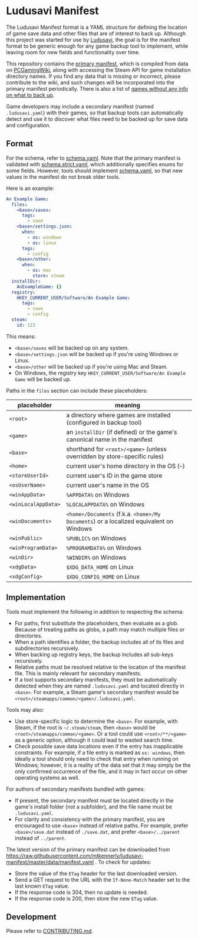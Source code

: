 # Ludusavi Manifest
The Ludusavi Manifest format is a YAML structure for defining
the location of game save data and other files that are of interest to back up.
Although this project was started for use by [Ludusavi](https://github.com/mtkennerly/ludusavi),
the goal is for the manifest format to be generic enough for any game backup tool to implement,
while leaving room for new fields and functionality over time.

This repository contains the [primary manifest](data/manifest.yaml),
which is compiled from data on [PCGamingWiki](https://www.pcgamingwiki.com/wiki/Home),
along with accessing the Steam API for game installation directory names.
If you find any data that is missing or incorrect, please contribute to the wiki,
and such changes will be incorporated into the primary manifest periodically.
There is also a list of [games without any info on what to back up](data/missing.md).

Game developers may include a secondary manifest (named `.ludusavi.yaml`) with their games,
so that backup tools can automatically detect and use it
to discover what files need to be backed up for save data and configuration.

## Format
For the schema, refer to [schema.yaml](data/schema.yaml).
Note that the primary manifest is validated with [schema.strict.yaml](data/schema.strict.yaml),
which additionally specifies enums for some fields.
However, tools should implement [schema.yaml](data/schema.yaml),
so that new values in the manifest do not break older tools.

Here is an example:

```yaml
An Example Game:
  files:
    <base>/saves:
      tags:
        - save
    <base>/settings.json:
      when:
        - os: windows
        - os: linux
      tags:
        - config
    <base>/other:
      when:
        - os: mac
          store: steam
  installDir:
    AnExampleGame: {}
  registry:
    HKEY_CURRENT_USER/Software/An Example Game:
      tags:
        - save
        - config
  steam:
    id: 123
```

This means:

* `<base>/saves` will be backed up on any system.
* `<base>/settings.json` will be backed up if you're using Windows or Linux.
* `<base>/other` will be backed up if you're using Mac and Steam.
* On Windows, the registry key `HKEY_CURRENT_USER/Software/An Example Game` will be backed up.

Paths in the `files` section can include these placeholders:

| placeholder         | meaning                                                                                |
|---------------------|----------------------------------------------------------------------------------------|
| `<root>`            | a directory where games are installed (configured in backup tool)                      |
| `<game>`            | an `installDir` (if defined) or the game's canonical name in the manifest              |
| `<base>`            | shorthand for `<root>/<game>` (unless overridden by store-specific rules)              |
| `<home>`            | current user's home directory in the OS (`~`)                                          |
| `<storeUserId>`     | current user's ID in the game store                                                    |
| `<osUserName>`      | current user's name in the OS                                                          |
| `<winAppData>`      | `%APPDATA%` on Windows                                                                 |
| `<winLocalAppData>` | `%LOCALAPPDATA%` on Windows                                                            |
| `<winDocuments>`    | `<home>/Documents` (f.k.a. `<home>/My Documents`) or a localized equivalent on Windows |
| `<winPublic>`       | `%PUBLIC%` on Windows                                                                  |
| `<winProgramData>`  | `%PROGRAMDATA%` on Windows                                                             |
| `<winDir>`          | `%WINDIR%` on Windows                                                                  |
| `<xdgData>`         | `$XDG_DATA_HOME` on Linux                                                              |
| `<xdgConfig>`       | `$XDG_CONFIG_HOME` on Linux                                                            |

## Implementation
Tools must implement the following in addition to respecting the schema:

* For paths, first substitute the placeholders, then evaluate as a glob.
  Because of treating paths as globs, a path may match multiple files or directories.
* When a path identifies a folder,
  the backup includes all of its files and subdirectories recursively.
* When backing up registry keys, the backup includes all sub-keys recursively.
* Relative paths must be resolved relative to the location of the manifest file.
  This is mainly relevant for secondary manifests.
* If a tool supports secondary manifests, they must be automatically detected
  when they are named `.ludusavi.yaml` and located directly in `<base>`.
  For example, a Steam game's secondary manifest would be `<root>/steamapps/common/<game>/.ludusavi.yaml`.

Tools may also:

* Use store-specific logic to determine the `<base>`.
  For example, with Steam, if the root is `~/.steam/steam`,
  then `<base>` would be `<root>/steamapps/common/<game>`.
  Or a tool could use `<root>/**/<game>` as a generic option,
  although it could lead to wasted search time.
* Check possible save data locations even if the entry has inapplicable constraints.
  For example, if a file entry is marked as `os: windows`,
  then ideally a tool should only need to check that entry when running on Windows;
  however, it is a reality of the data set that it may simply be the only confirmed occurrence of the file,
  and it may in fact occur on other operating systems as well.

For authors of secondary manifests bundled with games:

* If present, the secondary manifest must be located directly in the game's install folder (not a subfolder),
  and the file name must be `.ludusavi.yaml`.
* For clarity and consistency with the primary manifest,
  you are encouraged to use `<base>` instead of relative paths.
  For example, prefer `<base>/save.dat` instead of `./save.dat`,
  and prefer `<base>/../parent` instead of `../parent`.

The latest version of the primary manifest can be downloaded from
https://raw.githubusercontent.com/mtkennerly/ludusavi-manifest/master/data/manifest.yaml .
To check for updates:

* Store the value of the `ETag` header for the last downloaded version.
* Send a GET request to the URL with the `If-None-Match` header set to the last known `ETag` value.
* If the response code is 304, then no update is needed.
* If the response code is 200, then store the new `ETag` value.

## Development
Please refer to [CONTRIBUTING.md](CONTRIBUTING.md).
